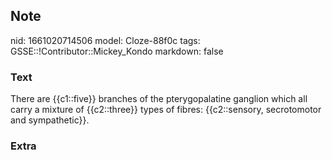## Note
nid: 1661020714506
model: Cloze-88f0c
tags: GSSE::!Contributor::Mickey_Kondo
markdown: false

### Text
There are {{c1::five}} branches of the pterygopalatine ganglion which all carry a mixture of {{c2::three}} types of fibres: {{c2::sensory, secrotomotor and sympathetic}}.

### Extra

